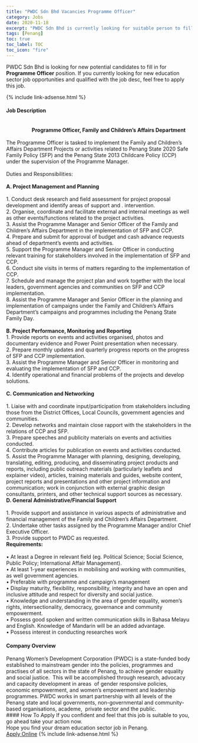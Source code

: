 ```yaml
---
title: "PWDC Sdn Bhd Vacancies Programme Officer" 
category: Jobs 
date: 2020-11-18 
excerpt: "PWDC Sdn Bhd is currently looking for suitable person to fill in the Programme Officer which positioned at Penang" 
tags: [Penang] 
toc: true 
toc_label: TOC 
toc_icon: "fire" 
--- 
```


<p>PWDC Sdn Bhd is looking for new potential candidates to fill in for <b>Programme Officer</b> position. If you currently looking for new education sector job opportunities and qualified with the job desc, feel free to apply this job.
</p>{% include link-adsense.html %} 
 <div><div><div><h4>Job Description</h4></div></div><div><div><span><div><div><div><br><strong>&#160; &#160; &#160; &#160; &#160; &#160; &#160; &#160; &#160; &#160; &#160;Programme Officer, Family and Children&#8217;s Affairs Department</strong></div><div><br>The Programme Officer is tasked to implement the Family and Children&#8217;s Affairs Department Projects or activities related to Penang State 2020 Safe Family Policy (SFP) and the Penang State 2013 Childcare Policy (CCP) under the supervision of the Programme Manager.</div><div><br>Duties and Responsibilities:</div><div><br><strong>A. Project Management and Planning</strong></div><div><br>1. Conduct desk research and field assessment for project proposal development and identify areas of support and . intervention.<br>2. Organise, coordinate and facilitate external and internal meetings as well as other events/functions related to the project activities.<br>3. Assist the Programme Manager and Senior Officer of the Family and Children&#8217;s Affairs Department in the implementation of SFP and CCP.<br>4. Prepare and submit for approval of budget and cash advance requests ahead of department&#8217;s events and activities.<br>5. Support the Programme Manager and Senior Officer in conducting relevant training for stakeholders involved in the implementation of SFP and CCP.<br>6. Conduct site visits in terms of matters regarding to the implementation of CCP.<br>7. Schedule and manage the project plan and work together with the local leaders, government agencies and communities on SFP and CCP implementation.<br>8. Assist the Programme Manager and Senior Officer in the planning and implementation of campaigns under the Family and Children&#8217;s Affairs Department&#8217;s campaigns and programmes including the Penang State Family Day.</div><div><br><strong>B. Project Performance, Monitoring and Reporting</strong></div><div>1. Provide reports on events and activities organised, photos and documentary evidence and Power Point presentation when necessary.<br>2. Prepare monthly updates and quarterly progress reports on the progress of SFP and CCP implementation.<br>3. Assist the Programme Manager and Senior Officer in monitoring and evaluating the implementation of SFP and CCP.<br>4. Identify operational and financial problems of the projects and develop solutions.</div><div><br><strong>C. Communication and Networking</strong></div><div><br>1. Liaise with and coordinate input/participation from stakeholders including those from the District Offices, Local Councils, government agencies and communities.<br>2. Develop networks and maintain close rapport with the stakeholders in the relations of CCP and SFP.<br>3. Prepare speeches and publicity materials on events and activities conducted.<br>4. Contribute articles for publication on events and activities conducted.<br>5. Assist the Programme Manager with planning, designing, developing, translating, editing, producing, and disseminating project products and reports, including public outreach materials (particularly leaflets and explainer video), articles, training materials and guides, website content, project reports and presentations and other project information and communication; work in conjunction with external graphic design consultants, printers, and other technical support sources as necessary.</div><div><strong>D. General Administrative/Financial Support</strong></div><div><br>1. Provide support and assistance in various aspects of administrative and financial management of the Family and Children&#8217;s Affairs Department.<br>2. Undertake other tasks assigned by the Programme Manager and/or Chief Executive Officer.<br>3. Provide support to PWDC as requested.</div><div><strong>Requirements:</strong><br><br>&#8226; At least a Degree in relevant field (eg. Political Science; Social Science, Public Policy; International Affair Management).<br>&#8226; At least 1-year experiences in mobilising and working with communities, as well government agencies.<br>&#8226; Preferable with programme and campaign&#8217;s management<br>&#8226; Display maturity, flexibility, responsibility, integrity and have an open and inclusive attitude and respect for diversity and social justice.<br>&#8226; Knowledge and understanding in the area of gender equality, women&#8217;s rights, intersectionality, democracy, governance and community empowerment.<br>&#8226; Possess good spoken and written communication skills in Bahasa Melayu and English. Knowledge of Mandarin will be an added advantage.<br>&#8226; Possess interest in conducting researches work&#160;</div></div></div></span></div></div></div> 
<div><div><div><h4>Company Overview</h4></div></div><div><div><span><div><div>
	Penang Women&#8217;s Development Corporation (PWDC) is a state-funded body established to mainstream gender into the policies, programmes and practises of all sectors in the state of Penang, to achieve gender equality and social justice.&#160; This will be accomplished through research, advocacy and capacity development in areas&#160; of gender responsive policies, economic empowerment, and women&#8217;s empowerment and leadership programmes. PWDC works in smart partnership with all levels of the Penang state and local governments, non-governmental and community-based organisations, academe,&#160; private sector and the public.</div></div></span></div></div></div> 
#### How To Apply 
If you confident and feel that this job is suitable to you, go ahead take your action now. <br/> 
Hope you find your dream education sector job in Penang. <br/> 
<a href="https://www.jobstreet.com.my/en/job/programme-officer-4425509?jobId=jobstreet-my-job-4425509&sectionRank=3&token=0~2d38553a-f94c-4e3d-b421-a4fa9c17a1a0&fr=SRP%20View%20In%20New%20Ta" class="btn btn--info" target="_blank" rel="nofollow noopenner">Apply Online</a> 
{% include link-adsense.html %} 